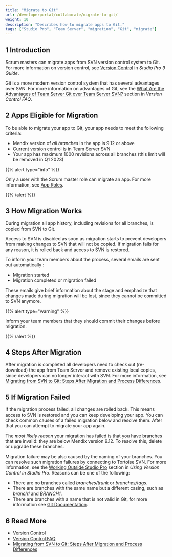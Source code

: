 ```yaml
---
title: "Migrate to Git"
url: /developerportal/collaborate/migrate-to-git/
weight: 10
description: "Describes how to migrate apps to Git."
tags: ["Studio Pro", "Team Server", "migration", "Git", "migrate"]
---
```


## 1 Introduction

Scrum masters can migrate apps from SVN version control system to Git. For more information on version control, see [Version Control](/refguide/version-control/) in *Studio Pro 9 Guide*. 

Git is a more modern version control system that has several advantages over SVN. For more information on advantages of Git, see the [What Are the Advantages of Team Server Git over Team Server SVN?](/refguide/version-control-faq/#git-advantages) section in *Version Control FAQ*.

## 2 Apps Eligible for Migration

To be able to migrate your app to Git, your app needs to meet the following criteria:

* Mendix version of *all branches* in the app is 9.12 or above
* Current version control is in Team Server SVN
* Your app has maximum 1000 revisions across all branches (this limit will be removed in Q1 2023)

{{% alert type="info" %}}

Only a user with the Scrum master role can migrate an app. For more information, see [App Roles](/developerportal/collaborate/app-roles/). 

{{% /alert %}}

## 3 How Migration Works

During migration all app history, including revisions for all branches, is copied from SVN to Git. 

Access to SVN is disabled as soon as migration starts to prevent developers from making changes to SVN that will not be copied. If migration fails for any reason, it is rolled back and access to SVN is restored.

To inform your team members about the process, several emails are sent out automatically :

* Migration started
* Migration completed or migration failed

These emails give brief information about the stage and emphasize that changes made during migration will be lost, since they cannot be committed to SVN anymore.

{{% alert type="warning" %}}

Inform your team members that they should commit their changes before migration.

{{% /alert %}}

## 4 Steps After Migration

After migration is completed all developers need to check out (re-download) the app from Team Server and remove existing local copies, since developers can no longer interact with SVN. For more information, see [Migrating from SVN to Git: Steps After Migration and Process Differences](/refguide/svn-git-differences/).

## 5 If Migration Failed

If the migration process failed, all changes are rolled back. This means access to SVN is restored and you can keep developing your app.
You can check common causes of a failed migration below and resolve them. After that you can attempt to migrate your app again.

The *most likely reason* your migration has failed is that you have branches that are invalid: they are below Mendix version 9.12. To resolve this, delete or upgrade these branches. 

Migration failure may be also caused by the naming of your branches. You can resolve such migration failures by connecting to Tortoise SVN. For more information, see the [Working Outside Studio Pro](/refguide/using-version-control-in-studio-pro/#working-outside-studio-pro) section in *Using Version Control in Studio Pro*. Reasons can be one of the following:

* There are no branches called *branches/trunk* or *branches/tags*.
* There are branches with the same name but a different casing, such as *branch1* and *BRANCH1*.
* There are branches with a name that is not valid in Git, for more information see [Git Documentation](https://git-scm.com/docs/git-check-ref-format).

## 6 Read More

* [Version Control](/refguide/version-control/)
* [Version Control FAQ](/refguide/version-control-faq/)
* [Migrating from SVN to Git: Steps After Migration and Process Differences](/refguide/svn-git-differences/)
